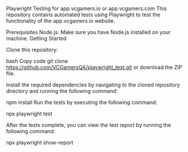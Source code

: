 Playwright Testing for app.vcgamers.io or app.vcgamers.com
This repository contains automated tests using Playwright to test the functionality of the app.vcgamers.io website.

Prerequisites
Node.js: Make sure you have Node.js installed on your machine.
Getting Started

Clone this repository:

bash
Copy code
git clone https://github.com/VCGamersQA/playwright_test.git
or download the ZIP file.

Install the required dependencies by navigating to the cloned repository directory and running the following command:

npm install
Run the tests by executing the following command:

npx playwright test

After the tests complete, you can view the test report by running the following command:

npx playwright show-report
